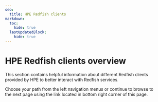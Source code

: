 ```yaml
---
seo:
  title: HPE Redfish clients
markdown:
  toc:
    hide: true
  lastUpdatedBlock:
    hide: true
---
```


# HPE Redfish clients overview

This section contains helpful information about different Redfish clients
provided by HPE to better interact with Redfish services.

Choose your path from the left navigation menus or continue to browse
to the next page using the link located in bottom right corner of this page.
